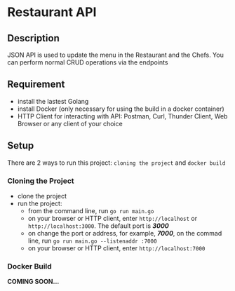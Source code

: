 # Restaurant API
## Description
JSON API is used to update the menu in the Restaurant and the Chefs. You can perform normal CRUD operations via the endpoints

## Requirement
- install the lastest Golang
- install Docker (only necessary for using the build in a docker container)
- HTTP Client for interacting with API: Postman, Curl, Thunder Client, Web Browser or any client of your choice

## Setup
There are 2 ways to run this project: `cloning the project` and `docker build`

### Cloning the Project
- clone the project
- run the project: 
    - from the command line, run `go run main.go`
    - on your browser or HTTP client, enter `http://localhost` or `http://localhost:3000`. The default port is ***3000***
    - on change the port or address, for example, ***7000***, on the commad line, run `go run main.go --listenaddr :7000`
    - on your browser or HTTP client, enter `http://localhost:7000` 

### Docker Build
**COMING SOON...**